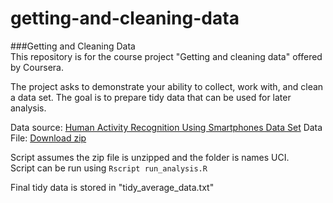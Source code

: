 # getting-and-cleaning-data  
###Getting and Cleaning Data  
This repository is for the course project "Getting and cleaning data" offered by Coursera.  

The project asks to demonstrate your ability to collect, work with, and clean a data set. The goal is to prepare tidy data that can be used for later analysis.  

Data source: [Human Activity Recognition Using Smartphones Data Set](http://archive.ics.uci.edu/ml/datasets/Human+Activity+Recognition+Using+Smartphones)
Data File: [Download zip](https://d396qusza40orc.cloudfront.net/getdata%2Fprojectfiles%2FUCI%20HAR%20Dataset.zip)

Script assumes the zip file is unzipped and the folder is names UCI.  
Script can be run using `Rscript run_analysis.R`  

Final tidy data is stored in "tidy_average_data.txt"
